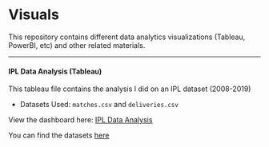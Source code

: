 <h1 styel:"text-align: center; color: yellow;">Visuals</h1>
This repository contains different data analytics visualizations (Tableau, PowerBI, etc) and other related materials. 

***

#### IPL Data Analysis (Tableau)
This tableau file contains the analysis I did on an IPL dataset (2008-2019)
<br>
- Datasets Used: `matches.csv` and `deliveries.csv`

View the dashboard here: [IPL Data Analysis](https://public.tableau.com/shared/DN42FP62G?:display_count=n&:origin=viz_share_link)

You can find the datasets [here](https://github.com/bitcrafty/global-datasets)

